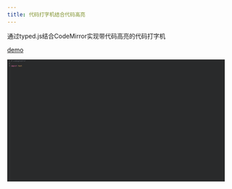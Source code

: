 ```yaml
---
title: 代码打字机结合代码高亮
---
```

通过typed.js结合CodeMirror实现带代码高亮的代码打字机

[demo](https://www.hailaz.cn/showcode/showcode.html)

![alt text](<GIF 2021-2-24 16-21-48.gif>)